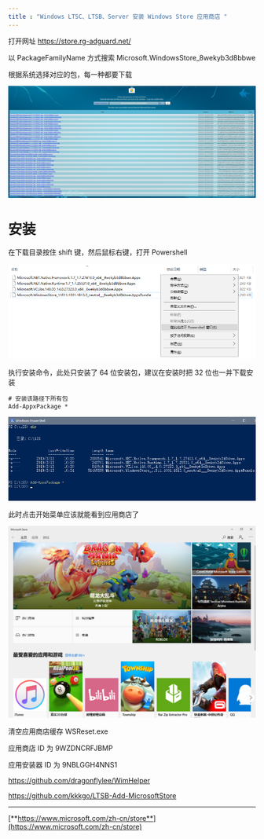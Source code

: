 ```yaml
---
title : "Windows LTSC、LTSB、Server 安装 Windows Store 应用商店 "
---
```


打开网址 <https://store.rg-adguard.net/>

以 PackageFamilyName 方式搜索 Microsoft.WindowsStore_8wekyb3d8bbwe

根据系统选择对应的包，每一种都要下载

![img](../../public/images/2021-11-15-install-WindowsStore/1595409-20190313101653224-1704280347.png)

# 安装

在下载目录按住 shift 键，然后鼠标右键，打开 Powershell

![img](../../public/images/2021-11-15-install-WindowsStore/1595409-20190313103101576-1015756103.png)

执行安装命令，此处只安装了 64 位安装包，建议在安装时把 32 位也一并下载安装

```
# 安装该路径下所有包
Add-AppxPackage *
```

![img](../../public/images/2021-11-15-install-WindowsStore/1595409-20190313103229471-402846601.png)

此时点击开始菜单应该就能看到应用商店了

![img](../../public/images/2021-11-15-install-WindowsStore/1595409-20190313103450428-1760401185.png)

清空应用商店缓存 WSReset.exe

应用商店 ID 为 9WZDNCRFJBMP

应用安装器 ID 为 9NBLGGH4NNS1

<https://github.com/dragonflylee/WimHelper>

<https://github.com/kkkgo/LTSB-Add-MicrosoftStore>

***

[**https://www.microsoft.com/zh-cn/store**](https://www.microsoft.com/zh-cn/store)